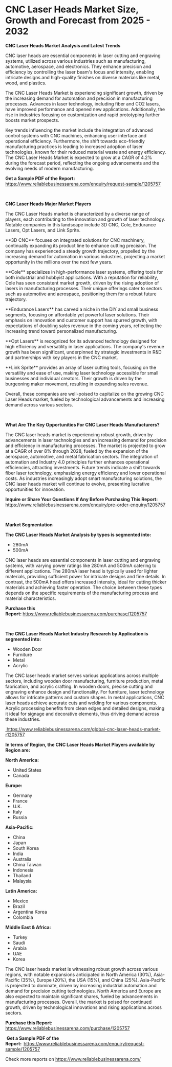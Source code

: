 <p><h1>CNC Laser Heads Market Size, Growth and Forecast from 2025 - 2032</h1></p><p><strong>CNC Laser Heads Market Analysis and Latest Trends</strong></p>
<p><p>CNC laser heads are essential components in laser cutting and engraving systems, utilized across various industries such as manufacturing, automotive, aerospace, and electronics. They enhance precision and efficiency by controlling the laser beam's focus and intensity, enabling intricate designs and high-quality finishes on diverse materials like metal, wood, and plastics.</p><p>The CNC Laser Heads Market is experiencing significant growth, driven by the increasing demand for automation and precision in manufacturing processes. Advances in laser technology, including fiber and CO2 lasers, have improved performance and opened new applications. Additionally, the rise in industries focusing on customization and rapid prototyping further boosts market prospects.</p><p>Key trends influencing the market include the integration of advanced control systems with CNC machines, enhancing user interface and operational efficiency. Furthermore, the shift towards eco-friendly manufacturing practices is leading to increased adoption of laser technologies, known for their reduced material waste and energy efficiency. The CNC Laser Heads Market is expected to grow at a CAGR of 4.2% during the forecast period, reflecting the ongoing advancements and the evolving needs of modern manufacturing.</p></p>
<p><strong>Get a Sample PDF of the Report:&nbsp;</strong> <a href="https://www.reliablebusinessarena.com/enquiry/request-sample/1205757?utm_campaign=3535&utm_medium=2&utm_source=Github&utm_content=ia&utm_term=12042025&utm_id=cnc-laser-heads">https://www.reliablebusinessarena.com/enquiry/request-sample/1205757</a></p>
<p>&nbsp;</p>
<p><strong>CNC Laser Heads Major Market Players</strong></p>
<p><p>The CNC Laser Heads market is characterized by a diverse range of players, each contributing to the innovation and growth of laser technology. Notable companies in this landscape include 3D CNC, Cole, Endurance Lasers, Opt Lasers, and Link Sprite.</p><p>**3D CNC** focuses on integrated solutions for CNC machinery, continually expanding its product line to enhance cutting precision. The company has experienced a steady growth trajectory, propelled by the increasing demand for automation in various industries, projecting a market opportunity in the millions over the next few years.</p><p>**Cole** specializes in high-performance laser systems, offering tools for both industrial and hobbyist applications. With a reputation for reliability, Cole has seen consistent market growth, driven by the rising adoption of lasers in manufacturing processes. Their unique offerings cater to sectors such as automotive and aerospace, positioning them for a robust future trajectory.</p><p>**Endurance Lasers** has carved a niche in the DIY and small business segments, focusing on affordable yet powerful laser solutions. Their emphasis on innovation and customer support has spurred growth, with expectations of doubling sales revenue in the coming years, reflecting the increasing trend toward personalized manufacturing.</p><p>**Opt Lasers** is recognized for its advanced technology designed for high efficiency and versatility in laser applications. The company's revenue growth has been significant, underpinned by strategic investments in R&D and partnerships with key players in the CNC market.</p><p>**Link Sprite** provides an array of laser cutting tools, focusing on the versatility and ease of use, making laser technology accessible for small businesses and individual creators. Their growth is driven by the burgeoning maker movement, resulting in expanding sales revenue.</p><p>Overall, these companies are well-poised to capitalize on the growing CNC Laser Heads market, fueled by technological advancements and increasing demand across various sectors.</p></p>
<p>&nbsp;</p>
<p><strong>What Are The Key Opportunities For CNC Laser Heads Manufacturers?</strong></p>
<p><p>The CNC laser heads market is experiencing robust growth, driven by advancements in laser technologies and an increasing demand for precision and efficiency in manufacturing processes. The market is projected to grow at a CAGR of over 8% through 2028, fueled by the expansion of the aerospace, automotive, and metal fabrication sectors. The integration of automation and Industry 4.0 principles further enhances operational efficiencies, attracting investments. Future trends indicate a shift towards fiber laser technology, emphasizing energy efficiency and lower operational costs. As industries increasingly adopt smart manufacturing solutions, the CNC laser heads market will continue to evolve, presenting lucrative opportunities for innovation.</p></p>
<p><strong>Inquire or Share Your Questions If Any Before Purchasing This Report:</strong> <a href="https://www.reliablebusinessarena.com/enquiry/pre-order-enquiry/1205757?utm_campaign=3535&utm_medium=2&utm_source=Github&utm_content=ia&utm_term=12042025&utm_id=cnc-laser-heads">https://www.reliablebusinessarena.com/enquiry/pre-order-enquiry/1205757</a></p>
<p>&nbsp;</p>
<p><strong>Market Segmentation</strong></p>
<p><strong>The CNC Laser Heads Market Analysis by types is segmented into:</strong></p>
<p><ul><li>280mA</li><li>500mA</li></ul></p>
<p><p>CNC laser heads are essential components in laser cutting and engraving systems, with varying power ratings like 280mA and 500mA catering to different applications. The 280mA laser head is typically used for lighter materials, providing sufficient power for intricate designs and fine details. In contrast, the 500mA head offers increased intensity, ideal for cutting thicker materials and achieving faster operation. The choice between these types depends on the specific requirements of the manufacturing process and material characteristics.</p></p>
<p><strong>Purchase this Report:&nbsp;</strong><a href="https://www.reliablebusinessarena.com/purchase/1205757?utm_campaign=3535&utm_medium=2&utm_source=Github&utm_content=ia&utm_term=12042025&utm_id=cnc-laser-heads">https://www.reliablebusinessarena.com/purchase/1205757</a></p>
<p>&nbsp;</p>
<p><strong>The CNC Laser Heads Market Industry Research by Application is segmented into:</strong></p>
<p><ul><li>Wooden Door</li><li>Furniture</li><li>Metal</li><li>Acrylic</li></ul></p>
<p><p>The CNC laser heads market serves various applications across multiple sectors, including wooden door manufacturing, furniture production, metal fabrication, and acrylic crafting. In wooden doors, precise cutting and engraving enhance design and functionality. For furniture, laser technology allows for intricate patterns and custom shapes. In metal applications, CNC laser heads achieve accurate cuts and welding for various components. Acrylic processing benefits from clean edges and detailed designs, making it ideal for signage and decorative elements, thus driving demand across these industries.</p></p>
<p><a href="https://www.reliablebusinessarena.com/global-cnc-laser-heads-market-r1205757?utm_campaign=3535&utm_medium=2&utm_source=Github&utm_content=ia&utm_term=12042025&utm_id=cnc-laser-heads">&nbsp;https://www.reliablebusinessarena.com/global-cnc-laser-heads-market-r1205757</a></p>
<p><strong>In terms of Region, the CNC Laser Heads Market Players available by Region are:</strong></p>
<p>
    <p> <strong> North America: </strong>
        <ul>
            <li>United States</li>
            <li>Canada</li>
        </ul>
        </p> 
    <p> <strong> Europe: </strong>
        <ul>
            <li>Germany</li>
            <li>France</li>
            <li>U.K.</li>
            <li>Italy</li>
            <li>Russia</li>
        </ul>
        </p> 
    <p> <strong> Asia-Pacific: </strong>
        <ul>
            <li>China</li>
            <li>Japan</li>
            <li>South Korea</li>
            <li>India</li>
            <li>Australia</li>
            <li>China Taiwan</li>
            <li>Indonesia</li>
            <li>Thailand</li>
            <li>Malaysia</li>
        </ul>
        </p> 
    <p> <strong> Latin America: </strong>
        <ul>
            <li>Mexico</li>
            <li>Brazil</li>
            <li>Argentina Korea</li>
            <li>Colombia</li>
        </ul>
        </p> 
    <p> <strong> Middle East & Africa: </strong>
        <ul>
            <li>Turkey</li>
            <li>Saudi</li>
            <li>Arabia</li>
            <li>UAE</li>
            <li>Korea</li>
        </ul>
    </p>
    </p>
<p><p>The CNC laser heads market is witnessing robust growth across various regions, with notable expansions anticipated in North America (30%), Asia-Pacific (35%), Europe (20%), the USA (15%), and China (25%). Asia-Pacific is projected to dominate, driven by increasing industrial automation and demand for precision cutting technologies. North America and Europe are also expected to maintain significant shares, fueled by advancements in manufacturing processes. Overall, the market is poised for continued growth, driven by technological innovations and rising applications across sectors.</p></p>
<p><strong>Purchase this Report: </strong><a href="https://www.reliablebusinessarena.com/purchase/1205757?utm_campaign=3535&utm_medium=2&utm_source=Github&utm_content=ia&utm_term=12042025&utm_id=cnc-laser-heads">https://www.reliablebusinessarena.com/purchase/1205757</a></p>
<p>&nbsp;<strong>Get a Sample PDF of the Report:&nbsp;&nbsp;</strong><a href="https://www.reliablebusinessarena.com/enquiry/request-sample/1205757?utm_campaign=3535&utm_medium=2&utm_source=Github&utm_content=ia&utm_term=12042025&utm_id=cnc-laser-heads">https://www.reliablebusinessarena.com/enquiry/request-sample/1205757</a></p>
<p><strong></strong></p>
<p>Check more reports on <a href="https://www.reliablebusinessarena.com/?utm_campaign=3535&utm_medium=2&utm_source=Github&utm_content=ia&utm_term=12042025&utm_id=cnc-laser-heads">https://www.reliablebusinessarena.com/</a></p>